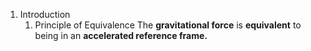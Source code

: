 1. Introduction
	1. Principle of Equivalence
		The **gravitational force** is **equivalent** to being in an **accelerated reference frame.**